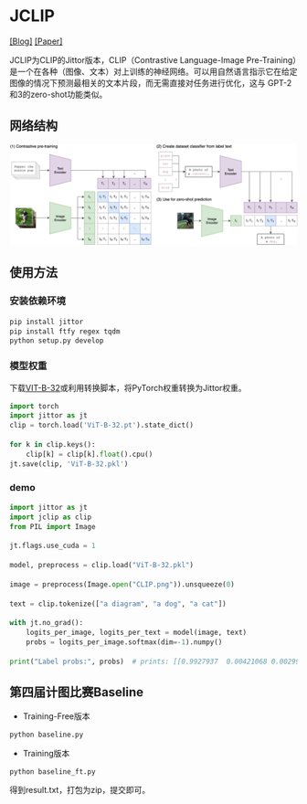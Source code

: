 # JCLIP

[[Blog]](https://openai.com/blog/clip/) [[Paper]](https://arxiv.org/abs/2103.00020)


JCLIP为CLIP的Jittor版本，CLIP（Contrastive Language-Image Pre-Training）是一个在各种（图像、文本）对上训练的神经网络。可以用自然语言指示它在给定图像的情况下预测最相关的文本片段，而无需直接对任务进行优化，这与 GPT-2和3的zero-shot功能类似。


## 网络结构

![CLIP](CLIP.png)


## 使用方法

### 安装依赖环境
```bash
pip install jittor
pip install ftfy regex tqdm
python setup.py develop
```

### 模型权重

下载[VIT-B-32](https://github.com/uyzhang/JCLIP/releases/tag/%E6%9D%83%E9%87%8D)或利用转换脚本，将PyTorch权重转换为Jittor权重。

```python
import torch
import jittor as jt
clip = torch.load('ViT-B-32.pt').state_dict()

for k in clip.keys():
    clip[k] = clip[k].float().cpu()
jt.save(clip, 'ViT-B-32.pkl')
```


### demo
```python
import jittor as jt
import jclip as clip
from PIL import Image

jt.flags.use_cuda = 1

model, preprocess = clip.load("ViT-B-32.pkl")

image = preprocess(Image.open("CLIP.png")).unsqueeze(0)

text = clip.tokenize(["a diagram", "a dog", "a cat"])

with jt.no_grad():
    logits_per_image, logits_per_text = model(image, text)
    probs = logits_per_image.softmax(dim=-1).numpy()

print("Label probs:", probs)  # prints: [[0.9927937  0.00421068 0.00299572]]
```


## 第四届计图比赛Baseline
- Training-Free版本
```bash
python baseline.py
```
- Training版本
```bash
python baseline_ft.py
```

得到result.txt，打包为zip，提交即可。
